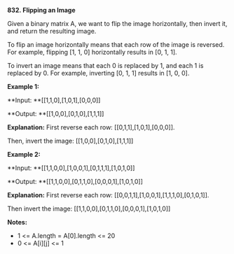 **832. Flipping an Image**

Given a binary matrix A, we want to flip the image horizontally, then invert it, and return the resulting image.

To flip an image horizontally means that each row of the image is reversed.  For example, flipping [1, 1, 0] horizontally results in [0, 1, 1].

To invert an image means that each 0 is replaced by 1, and each 1 is replaced by 0. For example, inverting [0, 1, 1] results in [1, 0, 0].

**Example 1:**

**Input: **[[1,1,0],[1,0,1],[0,0,0]]

**Output: **[[1,0,0],[0,1,0],[1,1,1]]

**Explanation:** First reverse each row: [[0,1,1],[1,0,1],[0,0,0]].

Then, invert the image: [[1,0,0],[0,1,0],[1,1,1]]

**Example 2:**

**Input: **[[1,1,0,0],[1,0,0,1],[0,1,1,1],[1,0,1,0]]

**Output: **[[1,1,0,0],[0,1,1,0],[0,0,0,1],[1,0,1,0]]

**Explanation:** First reverse each row: [[0,0,1,1],[1,0,0,1],[1,1,1,0],[0,1,0,1]].

Then invert the image: [[1,1,0,0],[0,1,1,0],[0,0,0,1],[1,0,1,0]]

**Notes:**

- 1 &lt;= A.length = A[0].length &lt;= 20
- 0 &lt;= A[i][j] &lt;= 1
